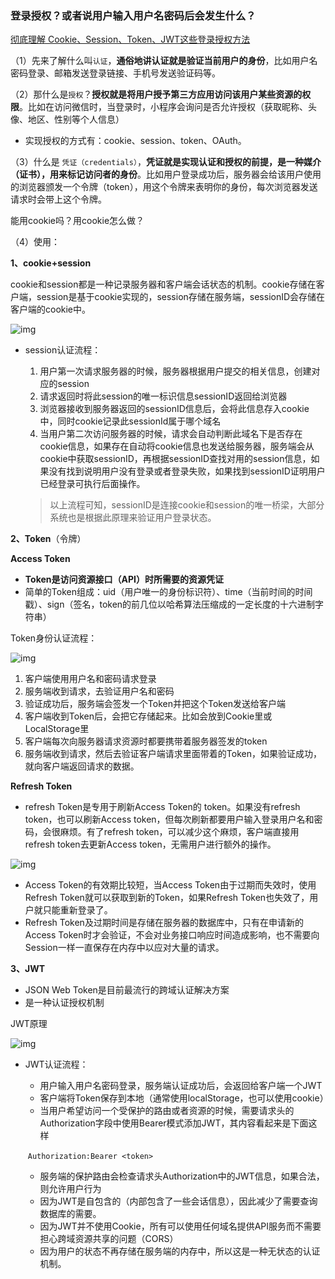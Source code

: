 ### 登录授权？或者说用户输入用户名密码后会发生什么？

[彻底理解 Cookie、Session、Token、JWT这些登录授权方法](https://cloud.tencent.com/developer/article/1680180)

（1）先来了解什么叫`认证`，**通俗地讲认证就是验证当前用户的身份**，比如用户名密码登录、邮箱发送登录链接、手机号发送验证码等。

（2）那什么是`授权`？**授权就是将用户授予第三方应用访问该用户某些资源的权限**。比如在访问微信时，当登录时，小程序会询问是否允许授权（获取昵称、头像、地区、性别等个人信息）

- 实现授权的方式有：cookie、session、token、OAuth。

（3）什么是 `凭证（credentials）`，**凭证就是实现认证和授权的前提，是一种媒介（证书），用来标记访问者的身份**。比如用户登录成功后，服务器会给该用户使用的浏览器颁发一个令牌（token），用这个令牌来表明你的身份，每次浏览器发送请求时会带上这个令牌。

能用cookie吗？用cookie怎么做？

（4）使用：

**1、cookie+session**

cookie和session都是一种记录服务器和客户端会话状态的机制。cookie存储在客户端，session是基于cookie实现的，session存储在服务端，sessionID会存储在客户端的cookie中。

![img](https://s2.loli.net/2022/04/02/DzGV4596b2WcMSn.jpg)

- session认证流程：

  1. 用户第一次请求服务器的时候，服务器根据用户提交的相关信息，创建对应的session
  2. 请求返回时将此session的唯一标识信息sessionID返回给浏览器
  3. 浏览器接收到服务器返回的sessionID信息后，会将此信息存入cookie中，同时cookie记录此sessionId属于哪个域名
  4. 当用户第二次访问服务器的时候，请求会自动判断此域名下是否存在cookie信息，如果存在自动将cookie信息也发送给服务器，服务端会从cookie中获取sessionID，再根据sessionID查找对用的session信息，如果没有找到说明用户没有登录或者登录失败，如果找到sessionID证明用户已经登录可执行后面操作。

  > 以上流程可知，sessionID是连接cookie和session的唯一桥梁，大部分系统也是根据此原理来验证用户登录状态。

**2、Token**（令牌）

**Access Token**

- **Token是访问资源接口（API）时所需要的资源凭证**
- 简单的Token组成：uid（用户唯一的身份标识符）、time（当前时间的时间戳）、sign（签名，token的前几位以哈希算法压缩成的一定长度的十六进制字符串）

Token身份认证流程：

![img](https://s2.loli.net/2022/04/03/q16owOW4XfQFygG.jpg)

1. 客户端使用用户名和密码请求登录
2. 服务端收到请求，去验证用户名和密码
3. 验证成功后，服务端会签发一个Token并把这个Token发送给客户端
4. 客户端收到Token后，会把它存储起来。比如会放到Cookie里或LocalStorage里
5. 客户端每次向服务器请求资源时都要携带着服务器签发的token
6. 服务端收到请求，然后去验证客户端请求里面带着的Token，如果验证成功，就向客户端返回请求的数据。

**Refresh Token**

- refresh Token是专用于刷新Access Token的 token。如果没有refresh token，也可以刷新Access token，但每次刷新都要用户输入登录用户名和密码，会很麻烦。有了refresh token，可以减少这个麻烦，客户端直接用refresh token去更新Access token，无需用户进行额外的操作。

![img](https://s2.loli.net/2022/04/03/UslgoS9PKZQ76uE.jpg)

- Access Token的有效期比较短，当Access Token由于过期而失效时，使用Refresh Token就可以获取到新的Token，如果Refresh Token也失效了，用户就只能重新登录了。
- Refresh Token及过期时间是存储在服务器的数据库中，只有在申请新的Access Token时才会验证，不会对业务接口响应时间造成影响，也不需要向Session一样一直保存在内存中以应对大量的请求。

**3、JWT**

- JSON Web Token是目前最流行的跨域认证解决方案
- 是一种认证授权机制

JWT原理

![img](https://ask.qcloudimg.com/http-save/2883426/hvtpixcp11.jpeg?imageView2/2/w/1620)

- JWT认证流程：

  - 用户输入用户名密码登录，服务端认证成功后，会返回给客户端一个JWT
  - 客户端将Token保存到本地（通常使用localStorage，也可以使用cookie）
  - 当用户希望访问一个受保护的路由或者资源的时候，需要请求头的Authorization字段中使用Bearer模式添加JWT，其内容看起来是下面这样

  ​     `Authorization:Bearer <token>`

  - 服务端的保护路由会检查请求头Authorization中的JWT信息，如果合法，则允许用户行为
  - 因为JWT是自包含的（内部包含了一些会话信息），因此减少了需要查询数据库的需要。
  - 因为JWT并不使用Cookie，所有可以使用任何域名提供API服务而不需要担心跨域资源共享的问题（CORS）
  - 因为用户的状态不再存储在服务端的内存中，所以这是一种无状态的认证机制。

